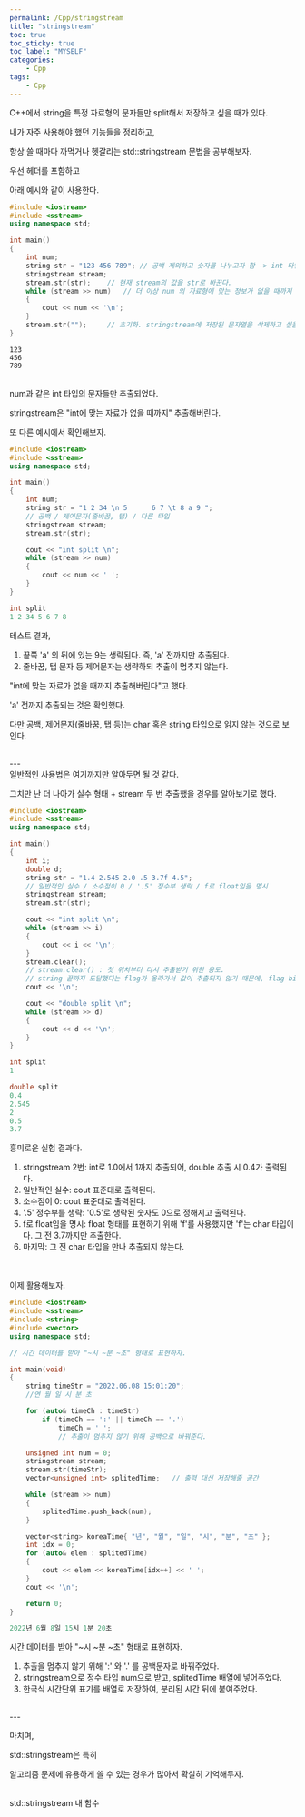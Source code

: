 ```yaml
---
permalink: /Cpp/stringstream
title: "stringstream"
toc: true
toc_sticky: true
toc_label: "MYSELF"
categories:
    - Cpp
tags:
    - Cpp
---
```


C++에서 string을 특정 자료형의 문자들만 split해서 저장하고 싶을 때가 있다.

내가 자주 사용해야 했던 기능들을 정리하고,

항상 쓸 때마다 까먹거나 헷갈리는 std::stringstream 문법을 공부해보자.

우선 <sstream> 헤더를 포함하고

아래 예시와 같이 사용한다.


```cpp
#include <iostream>
#include <sstream>
using namespace std;

int main()
{
	int num;
	string str = "123 456 789";	// 공백 제외하고 숫자를 나누고자 함 -> int 타입의 변수들만 추출하자.
	stringstream stream;
	stream.str(str);	// 현재 stream의 값을 str로 바꾼다.
	while (stream >> num) 	// 더 이상 num 의 자료형에 맞는 정보가 없을 때까지 계속 stream에서 num으로 자료를 복사.
	{
		cout << num << '\n';
	}
	stream.str("");		// 초기화. stringstream에 저장된 문자열을 삭제하고 싶을 때 사용.
}
```
```
123
456
789
```

<br>
num과 같은 int 타입의 문자들만 추출되었다.

stringstream은 "int에 맞는 자료가 없을 때까지" 추출해버린다.

또 다른 예시에서 확인해보자.


```cpp
#include <iostream>
#include <sstream>
using namespace std;

int main()
{
	int num;
	string str = "1 2 34 \n 5      6 7 \t 8 a 9 ";
	// 공백 / 제어문자(줄바꿈, 탭) / 다른 타입
	stringstream stream;
	stream.str(str);

	cout << "int split \n";
	while (stream >> num)
	{
		cout << num << ' ';
	}
}
```
```cpp
int split
1 2 34 5 6 7 8
```

테스트 결과,

1. 끝쪽 'a' 의 뒤에 있는 9는 생략된다. 즉, 'a' 전까지만 추출된다.
2. 줄바꿈, 탭 문자 등 제어문자는 생략하되 추출이 멈추지 않는다.

"int에 맞는 자료가 없을 때까지 추출해버린다"고 했다.

'a' 전까지 추출되는 것은 확인했다.

다만 공백, 제어문자(줄바꿈, 탭 등)는 char 혹은 string 타입으로 읽지 않는 것으로 보인다.


<br>
---
<br>
일반적인 사용법은 여기까지만 알아두면 될 것 같다.
<br>

그치만 난 더 나아가 실수 형태 + stream 두 번 추출했을 경우를 알아보기로 했다.

```cpp
#include <iostream>
#include <sstream>
using namespace std;

int main()
{
	int i;
	double d;
	string str = "1.4 2.545 2.0 .5 3.7f 4.5";
	// 일반적인 실수 / 소수점이 0 / '.5' 정수부 생략 / f로 float임을 명시
	stringstream stream;
	stream.str(str);

	cout << "int split \n";
	while (stream >> i)
	{
		cout << i << '\n';
	}
	stream.clear();	
	// stream.clear() : 첫 위치부터 다시 추출받기 위한 용도. 
	// string 끝까지 도달했다는 flag가 올라가서 값이 추출되지 않기 때문에, flag bit를 초기화.
	cout << '\n';

	cout << "double split \n";
	while (stream >> d)
	{
		cout << d << '\n';
	}
}
```
```cpp
int split
1

double split
0.4
2.545
2
0.5
3.7

```

흥미로운 실험 결과다.

1. stringstream 2번: int로 1.0에서 1까지 추출되어, double 추출 시 0.4가 출력된다.
2. 일반적인 실수: cout 표준대로 출력된다.
3. 소수점이 0: cout 표준대로 출력된다.
4. '.5' 정수부를 생략: '0.5'로 생략된 숫자도 0으로 정해지고 출력된다.
5. f로 float임을 명시: float 형태를 표현하기 위해 'f'를 사용했지만 'f'는 char 타입이다. 그 전 3.7까지만 추출한다.
6. 마지막: 그 전 char 타입을 만나 추출되지 않는다.



<br><br>
이제 활용해보자.

```cpp
#include <iostream>
#include <sstream>
#include <string>
#include <vector> 
using namespace std;

// 시간 데이터를 받아 "~시 ~분 ~초" 형태로 표현하자.

int main(void) 
{
	string timeStr = "2022.06.08 15:01:20";		
	//연 월 일 시 분 초

	for (auto& timeCh : timeStr)
		if (timeCh == ':' || timeCh == '.')
			timeCh = ' ';
			// 추출이 멈추지 않기 위해 공백으로 바꿔준다.

	unsigned int num = 0;
	stringstream stream;
	stream.str(timeStr);
	vector<unsigned int> splitedTime;	// 출력 대신 저장해줄 공간

	while (stream >> num)
	{
		splitedTime.push_back(num);
	}

	vector<string> koreaTime{ "년", "월", "일", "시", "분", "초" };
	int idx = 0;
	for (auto& elem : splitedTime)
	{
		cout << elem << koreaTime[idx++] << ' ';
	}
	cout << '\n';

	return 0;
}
```
```cpp
2022년 6월 8일 15시 1분 20초
```

시간 데이터를 받아 "~시 ~분 ~초" 형태로 표현하자.

1. 추출을 멈추지 않기 위해 ':' 와 '.' 를 공백문자로 바꿔주었다.
2. stringstream으로 정수 타입 num으로 받고, splitedTime 배열에 넣어주었다.
3. 한국식 시간단위 표기를 배열로 저장하여, 분리된 시간 뒤에 붙여주었다.



<br>
---

마치며,

std::stringstream은 특히

알고리즘 문제에 유용하게 쓸 수 있는 경우가 많아서 확실히 기억해두자.




<br>
std::stringstream 내 함수
<br>
<https://www.cplusplus.com/reference/sstream/stringstream/>